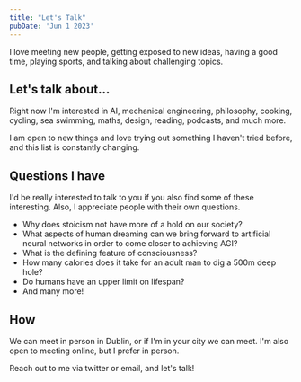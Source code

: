 ```yaml
---
title: "Let's Talk"
pubDate: 'Jun 1 2023'
---
```


I love meeting new people, getting exposed to new ideas, having a good time, playing sports, and talking about challenging topics.

## Let's talk about...

Right now I'm interested in AI, mechanical engineering, philosophy, cooking, cycling, sea swimming, maths, design, reading, podcasts, and much more.

I am open to new things and love trying out something I haven't tried before, and this list is constantly changing.

## Questions I have

I'd be really interested to talk to you if you also find some of these interesting. Also, I appreciate people with their own questions.

- Why does stoicism not have more of a hold on our society?
- What aspects of human dreaming can we bring forward to artificial neural networks in order to come closer to achieving AGI?
- What is the defining feature of consciousness?
- How many calories does it take for an adult man to dig a 500m deep hole?
- Do humans have an upper limit on lifespan?
- And many more!

## How

We can meet in person in Dublin, or if I'm in your city we can meet. I'm also open to meeting online, but I prefer in person.

Reach out to me via twitter or email, and let's talk!
